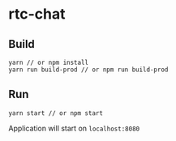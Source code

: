 # rtc-chat

## Build
```
yarn // or npm install
yarn run build-prod // or npm run build-prod
```

## Run
```
yarn start // or npm start
```

Application will start on `localhost:8080`